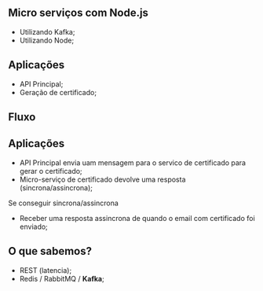 ## Micro serviços com Node.js

- Utilizando Kafka;
- Utilizando Node;

## Aplicações

- API Principal;
- Geração de certificado;

## Fluxo

## Aplicações

- API Principal envia uam mensagem para o servico de certificado para gerar o certificado;
- Micro-serviço de certificado devolve uma resposta (sincrona/assincrona);

Se conseguir sincrona/assincrona

- Receber uma resposta assincrona de quando o email com certificado foi enviado;



## O que sabemos?

- REST (latencia);
- Redis / RabbitMQ / **Kafka**;

